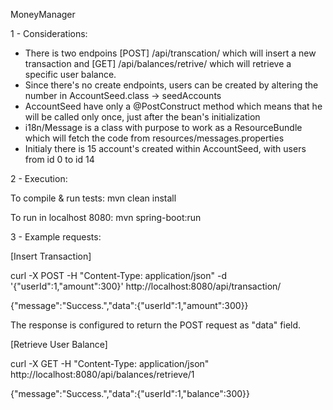 MoneyManager

1 - Considerations:

* There is two endpoins [POST] /api/transcation/ which will insert a new transaction and [GET] /api/balances/retrive/<userId> which will retrieve a specific user balance.
* Since there's no create endpoints, users can be created by altering the number in AccountSeed.class -> seedAccounts
* AccountSeed have only a @PostConstruct method which means that he will be called only once, just after the bean's initialization
* i18n/Message is a class with purpose to work as a ResourceBundle which will fetch the code from resources/messages.properties
* Initialy there is 15 account's created within AccountSeed, with users from id 0 to id 14

2 - Execution:

To compile & run tests: mvn clean install

To run in localhost 8080: mvn spring-boot:run

3 - Example requests:

[Insert Transaction]

curl -X POST -H "Content-Type: application/json" -d  '{"userId":1,"amount":300}' http://localhost:8080/api/transaction/

{"message":"Success.","data":{"userId":1,"amount":300}}

The response is configured to return the POST request as "data" field.

[Retrieve User Balance]

curl -X GET -H "Content-Type: application/json" http://localhost:8080/api/balances/retrieve/1

{"message":"Success.","data":{"userId":1,"balance":300}}



